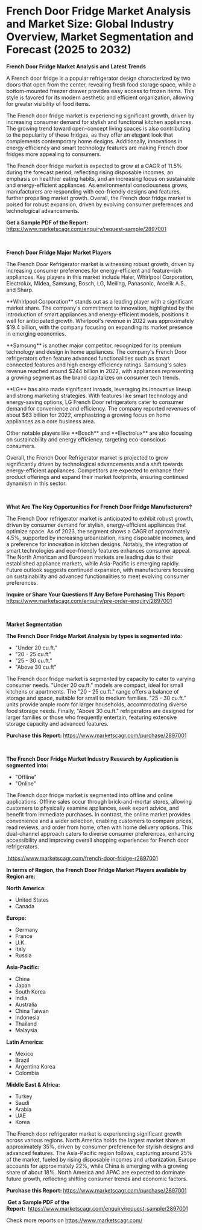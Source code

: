 <p><h1>French Door Fridge Market Analysis and Market Size: Global Industry Overview, Market Segmentation and Forecast (2025 to 2032)</h1></p><p><strong>French Door Fridge Market Analysis and Latest Trends</strong></p>
<p><p>A French door fridge is a popular refrigerator design characterized by two doors that open from the center, revealing fresh food storage space, while a bottom-mounted freezer drawer provides easy access to frozen items. This style is favored for its modern aesthetic and efficient organization, allowing for greater visibility of food items.</p><p>The French door fridge market is experiencing significant growth, driven by increasing consumer demand for stylish and functional kitchen appliances. The growing trend toward open-concept living spaces is also contributing to the popularity of these fridges, as they offer an elegant look that complements contemporary home designs. Additionally, innovations in energy efficiency and smart technology features are making French door fridges more appealing to consumers. </p><p>The French door fridge market is expected to grow at a CAGR of 11.5% during the forecast period, reflecting rising disposable incomes, an emphasis on healthier eating habits, and an increasing focus on sustainable and energy-efficient appliances. As environmental consciousness grows, manufacturers are responding with eco-friendly designs and features, further propelling market growth. Overall, the French door fridge market is poised for robust expansion, driven by evolving consumer preferences and technological advancements.</p></p>
<p><strong>Get a Sample PDF of the Report:&nbsp;</strong> <a href="https://www.marketscagr.com/enquiry/request-sample/2897001?utm_campaign=3527&utm_medium=2&utm_source=Github&utm_content=ia&utm_term=15032025&utm_id=french-door-fridge">https://www.marketscagr.com/enquiry/request-sample/2897001</a></p>
<p>&nbsp;</p>
<p><strong>French Door Fridge Major Market Players</strong></p>
<p><p>The French Door Refrigerator market is witnessing robust growth, driven by increasing consumer preferences for energy-efficient and feature-rich appliances. Key players in this market include Haier, Whirlpool Corporation, Electrolux, Midea, Samsung, Bosch, LG, Meiling, Panasonic, Arcelik A.S., and Sharp.</p><p>**Whirlpool Corporation** stands out as a leading player with a significant market share. The company's commitment to innovation, highlighted by the introduction of smart appliances and energy-efficient models, positions it well for anticipated growth. Whirlpool's revenue in 2022 was approximately $19.4 billion, with the company focusing on expanding its market presence in emerging economies.</p><p>**Samsung** is another major competitor, recognized for its premium technology and design in home appliances. The company's French Door refrigerators often feature advanced functionalities such as smart connected features and high energy efficiency ratings. Samsung's sales revenue reached around $244 billion in 2022, with appliances representing a growing segment as the brand capitalizes on consumer tech trends.</p><p>**LG** has also made significant inroads, leveraging its innovative lineup and strong marketing strategies. With features like smart technology and energy-saving options, LG French Door refrigerators cater to consumer demand for convenience and efficiency. The company reported revenues of about $63 billion for 2022, emphasizing a growing focus on home appliances as a core business area.</p><p>Other notable players like **Bosch** and **Electrolux** are also focusing on sustainability and energy efficiency, targeting eco-conscious consumers.</p><p>Overall, the French Door Refrigerator market is projected to grow significantly driven by technological advancements and a shift towards energy-efficient appliances. Competitors are expected to enhance their product offerings and expand their market footprints, ensuring continued dynamism in this sector.</p></p>
<p>&nbsp;</p>
<p><strong>What Are The Key Opportunities For French Door Fridge Manufacturers?</strong></p>
<p><p>The French Door refrigerator market is anticipated to exhibit robust growth, driven by consumer demand for stylish, energy-efficient appliances that optimize space. As of 2023, the segment shows a CAGR of approximately 4.5%, supported by increasing urbanization, rising disposable incomes, and a preference for innovation in kitchen designs. Notably, the integration of smart technologies and eco-friendly features enhances consumer appeal. The North American and European markets are leading due to their established appliance markets, while Asia-Pacific is emerging rapidly. Future outlook suggests continued expansion, with manufacturers focusing on sustainability and advanced functionalities to meet evolving consumer preferences.</p></p>
<p><strong>Inquire or Share Your Questions If Any Before Purchasing This Report:</strong> <a href="https://www.marketscagr.com/enquiry/pre-order-enquiry/2897001?utm_campaign=3527&utm_medium=2&utm_source=Github&utm_content=ia&utm_term=15032025&utm_id=french-door-fridge">https://www.marketscagr.com/enquiry/pre-order-enquiry/2897001</a></p>
<p>&nbsp;</p>
<p><strong>Market Segmentation</strong></p>
<p><strong>The French Door Fridge Market Analysis by types is segmented into:</strong></p>
<p><ul><li>"Under 20 cu.ft."</li><li>"20 - 25 cu.ft"</li><li>"25 - 30 cu.ft."</li><li>"Above 30 cu.ft"</li></ul></p>
<p><p>The French door fridge market is segmented by capacity to cater to varying consumer needs. "Under 20 cu.ft." models are compact, ideal for small kitchens or apartments. The "20 - 25 cu.ft." range offers a balance of storage and space, suitable for small to medium families. "25 - 30 cu.ft." units provide ample room for larger households, accommodating diverse food storage needs. Finally, "Above 30 cu.ft." refrigerators are designed for larger families or those who frequently entertain, featuring extensive storage capacity and advanced features.</p></p>
<p><strong>Purchase this Report:&nbsp;</strong><a href="https://www.marketscagr.com/purchase/2897001?utm_campaign=3527&utm_medium=2&utm_source=Github&utm_content=ia&utm_term=15032025&utm_id=french-door-fridge">https://www.marketscagr.com/purchase/2897001</a></p>
<p>&nbsp;</p>
<p><strong>The French Door Fridge Market Industry Research by Application is segmented into:</strong></p>
<p><ul><li>"Offline"</li><li>"Online"</li></ul></p>
<p><p>The French door fridge market is segmented into offline and online applications. Offline sales occur through brick-and-mortar stores, allowing customers to physically examine appliances, seek expert advice, and benefit from immediate purchases. In contrast, the online market provides convenience and a wider selection, enabling customers to compare prices, read reviews, and order from home, often with home delivery options. This dual-channel approach caters to diverse consumer preferences, enhancing accessibility and improving overall shopping experiences for French door refrigerators.</p></p>
<p><a href="https://www.marketscagr.com/french-door-fridge-r2897001?utm_campaign=3527&utm_medium=2&utm_source=Github&utm_content=ia&utm_term=15032025&utm_id=french-door-fridge">&nbsp;https://www.marketscagr.com/french-door-fridge-r2897001</a></p>
<p><strong>In terms of Region, the French Door Fridge Market Players available by Region are:</strong></p>
<p>
    <p> <strong> North America: </strong>
        <ul>
            <li>United States</li>
            <li>Canada</li>
        </ul>
        </p> 
    <p> <strong> Europe: </strong>
        <ul>
            <li>Germany</li>
            <li>France</li>
            <li>U.K.</li>
            <li>Italy</li>
            <li>Russia</li>
        </ul>
        </p> 
    <p> <strong> Asia-Pacific: </strong>
        <ul>
            <li>China</li>
            <li>Japan</li>
            <li>South Korea</li>
            <li>India</li>
            <li>Australia</li>
            <li>China Taiwan</li>
            <li>Indonesia</li>
            <li>Thailand</li>
            <li>Malaysia</li>
        </ul>
        </p> 
    <p> <strong> Latin America: </strong>
        <ul>
            <li>Mexico</li>
            <li>Brazil</li>
            <li>Argentina Korea</li>
            <li>Colombia</li>
        </ul>
        </p> 
    <p> <strong> Middle East & Africa: </strong>
        <ul>
            <li>Turkey</li>
            <li>Saudi</li>
            <li>Arabia</li>
            <li>UAE</li>
            <li>Korea</li>
        </ul>
    </p>
    </p>
<p><p>The French door refrigerator market is experiencing significant growth across various regions. North America holds the largest market share at approximately 35%, driven by consumer preference for stylish designs and advanced features. The Asia-Pacific region follows, capturing around 25% of the market, fueled by rising disposable incomes and urbanization. Europe accounts for approximately 22%, while China is emerging with a growing share of about 18%. North America and APAC are expected to dominate future growth, reflecting shifting consumer trends and economic factors.</p></p>
<p><strong>Purchase this Report: </strong><a href="https://www.marketscagr.com/purchase/2897001?utm_campaign=3527&utm_medium=2&utm_source=Github&utm_content=ia&utm_term=15032025&utm_id=french-door-fridge">https://www.marketscagr.com/purchase/2897001</a></p>
<p>&nbsp;<strong>Get a Sample PDF of the Report:&nbsp;&nbsp;</strong><a href="https://www.marketscagr.com/enquiry/request-sample/2897001?utm_campaign=3527&utm_medium=2&utm_source=Github&utm_content=ia&utm_term=15032025&utm_id=french-door-fridge">https://www.marketscagr.com/enquiry/request-sample/2897001</a></p>
<p><strong></strong></p>
<p>Check more reports on <a href="https://www.marketscagr.com/?utm_campaign=3527&utm_medium=2&utm_source=Github&utm_content=ia&utm_term=15032025&utm_id=french-door-fridge">https://www.marketscagr.com/</a></p>